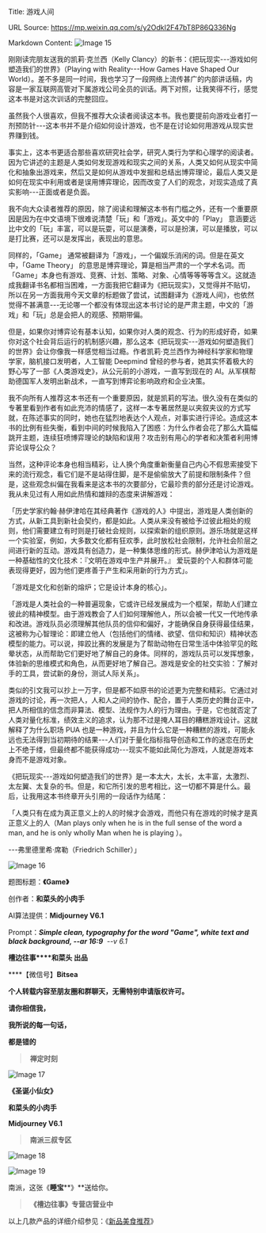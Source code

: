 Title: 游戏人间

URL Source: https://mp.weixin.qq.com/s/y2OdkI2F47bT8P86Q336Ng

Markdown Content:
![Image 15](https://mmbiz.qpic.cn/mmbiz_jpg/Ia6gU9JNtkqA1MrHad4WS1lhiaWxlibpWXzHiaXYicq1cZkAEol28iaJQSogndVOpibbk0hLxjYt6HibF2U84Hep3ztVw/640?wx_fmt=jpeg&from=appmsg)

刚刚读完朋友送我的凯莉·克兰西（Kelly Clancy）的新书：《把玩现实---游戏如何塑造我们的世界》（Playing with Reality---How Games Have Shaped Our World）。差不多是同一时间，我也学习了一段网络上流传甚广的内部讲话稿，内容是一家互联网高管对下属游戏公司全员的训话。两下对照，让我笑得不行，感觉这本书是对这次训话的完整回应。

虽然我个人很喜欢，但我不推荐大众读者阅读这本书。我也要提前向游戏业者打一剂预防针---这本书并不是介绍如何设计游戏，也不是在讨论如何用游戏从现实世界赚到钱。

事实上，这本书更适合那些喜欢研究社会学，研究人类行为学和心理学的阅读者。因为它讲述的主题是人类如何发现游戏和现实之间的关系，人类又如何从现实中简化和抽象出游戏来，然后又是如何从游戏中发掘和总结出博弈理论，最后人类又是如何在现实中利用或者是误用博弈理论，因而改变了人们的观念，对现实造成了真实影响---正面或者是负面。

我不向大众读者推荐的原因，除了阅读和理解这本书有门槛之外，还有一个重要原因是因为在中文语境下很难说清楚「玩」和「游戏」。英文中的「Play」 意涵要远比中文的「玩」丰富，可以是玩耍，可以是演奏，可以是扮演，可以是播放，可以是打比赛，还可以是发挥出，表现出的意思。

同样的，「Game」 通常被翻译为「游戏」，一个偏娱乐消闲的词。但是在英文中，「Game Theory」 的意思是博弈理论，算是相当严肃的一个学术名词。而「Game」本身也有游戏、竞赛、计划、策略、对象、心情等等等等含义。这就造成我翻译书名都相当困难，一方面我把它翻译为《把玩现实》，又觉得并不贴切，所以在另一方面我用今天文章的标题做了尝试，试图翻译为《游戏人间》，也依然觉得不甚满意---无论哪一个都没有体现出这本书讨论的是严肃主题，中文的「游戏」和「玩」总是会把人的观感、预期带偏。  

但是，如果你对博弈论有基本认知，如果你对人类的观念、行为的形成好奇，如果你对这个社会背后运行的机制感兴趣，那么这本《把玩现实---游戏如何塑造我们的世界》会让你像我一样感觉相当过瘾。作者凯莉·克兰西作为神经科学家和物理学家，脑机接口发明者，人工智能 Deepmind 曾经的参与者，她其实怀着极大的野心写了一部《人类游戏史》，从公元前的小游戏，一直写到现在的 AI。从军棋帮助德国军人发明出新战术，一直写到博弈论影响政府和企业决策。  

我不向所有人推荐这本书还有一个重要原因，就是凯莉的写法。很久没有在类似的专著里看到作者有如此充沛的情感了，这样一本专著居然是以夹叙夹议的方式写就，在陈述事实的同时，她也在猛烈地表达个人观点，对事实进行评论。造成这本书的比例有些失衡，看到中间的时候我陷入了困惑：为什么作者会花了那么大篇幅跳开主题，连续狂喷博弈理论的缺陷和误用？攻击别有用心的学者和决策者利用博弈论误导公众？  

当然，这种评论本身也相当精彩，让人换个角度重新衡量自己内心不假思索接受下来的流行观念，看它们是不是站得住脚，是不是偷偷放大了前提和限制条件？但是，这些观念纠偏在我看来是这本书的次要部分，它最珍贵的部分还是讨论游戏。我从未见过有人用如此热情和雄辩的态度来讲解游戏：

「历史学家约翰·赫伊津哈在其经典著作《游戏的人》中提出，游戏是人类创新的方式，从新工具到新社会契约，都是如此。人类从来没有被给予过彼此相处的规则，他们需要建立有时则是打破社会规则，以探索新的组织原则。游乐场就是这样一个实验室，例如，大多数文化都有狂欢季，此时放松社会限制，允许社会阶层之间进行新的互动。游戏具有创造力，是一种集体思维的形式。赫伊津哈认为游戏是一种基础性的文化技术：『文明在游戏中生产并展开。』 爱玩耍的个人和群体可能表现得更好，因为他们更疼善于产生和采用新的行为方式」。  

「游戏是文化和创新的熔炉；它是设计本身的核心」。  

「游戏是人类社会的一种普遍现象，它或许已经发展成为一个框架，帮助人们建立彼此的精神模型。由于游戏教会了人们如何理解他人，所以会被一代又一代地传承和改进。游戏队员必须理解其他队员的信仰和偏好，才能确保自身获得最佳结果，这被称为心智理论：即建立他人（包括他们的情绪、欲望、信仰和知识）精神状态模型的能力。可以说，摔跤比赛的发展是为了帮助动物在日常生活中体验罕见的眩晕状态，从而帮助它们更好地了解自己的身体。同样的，游戏队员可以发挥想象，体验新的思维模式和角色，从而更好地了解自己。游戏是安全的社交实验：了解对手的工具，尝试新的身份，测试人际关系」。  

类似的引文我可以抄上一万字，但是都不如原书的论述更为完整和精彩。它通过对游戏的讨论，再一次把人，人和人之间的协作、配合，置于人类历史的舞台正中，把人所相信的信念而非算法、模型、法规作为人的行为理由。于是，它也就否定了人类对量化标准，绩效主义的追求，认为那不过是掩人耳目的糟糕游戏设计。这就解释了为什么职场 PUA 也是一种游戏，并且为什么它是一种糟糕的游戏，可能永远也无法得到当初期待的结果---人们对于量化指标指导创造和工作的迷恋在历史上不绝于缕，但最终都不能获得成功---现实不能如此简化为游戏，人就是游戏本身而不是游戏对象。

《把玩现实---游戏如何塑造我们的世界》是一本太大，太长，太丰富，太激烈、太左翼、太复杂的书。但是，和它所引发的思考相比，这一切都不算是什么。最后，让我用这本书终章开头引用的一段话作为结尾：

「人类只有在成为真正意义上的人的时候才会游戏，而他只有在游戏的时候才是真正意义上的人（Man plays only when he is in the full sense of the word a man, and he is only wholly Man when he is playing ）。

\---弗里德里希·席勒（Friedrich Schiller）」

![Image 16](https://mmbiz.qpic.cn/mmbiz_jpg/Ia6gU9JNtkqA1MrHad4WS1lhiaWxlibpWXSBWQSJv882GX1GlqDM6nasuQ2iaAj1qFW6BJtLtMGUDDmhmZOMPibNYw/640?wx_fmt=jpeg&from=appmsg)

题图标题：**《Game》**

创作者：**和菜头的小肉手**

AI算法提供：**Midjourney V6.1**

Prompt：________Simple clean, typography for the word "Game", white text and black background, --ar 16:9_______  \--v 6.1_

**槽边往事****和菜头 出品**

****【微信号】****Bitsea**** 

**个人转载内容至朋友圈和群聊天，无需特别申请版权许可。**

**请你相信我，**

**我所说的每一句话，**

**都是错的**

>  **禅定时刻**

![Image 17](https://mmbiz.qpic.cn/mmbiz_jpg/Ia6gU9JNtkqA1MrHad4WS1lhiaWxlibpWXVh5DE8zicbnqEelcibS3W16icQ2ToIbM7P1TWSYDO5Qk6PQeGicEFI3eDg/640?wx_fmt=jpeg&from=appmsg)

**《圣诞小仙女》**

**和菜头的小肉手**

**Midjourney V6.1**

>  **南派三叔专区**

![Image 18](https://mmbiz.qpic.cn/mmbiz_jpg/Ia6gU9JNtkqA1MrHad4WS1lhiaWxlibpWX6xHVElHsIszqz8UVK1BouBnFttO7VpQKXdczuopeQicueibPczdKq8Mw/640?wx_fmt=jpeg&from=appmsg)

![Image 19](https://mmbiz.qpic.cn/mmbiz_jpg/Ia6gU9JNtkqA1MrHad4WS1lhiaWxlibpWX4b039QDT1ZjbR1dvvJB1CEgH4wic09I2m8X5P4DHupaLhEicWzftPScg/640?wx_fmt=jpeg&from=appmsg)

南派，这张《**睡宝****》**送给你。

>  **《槽边往事》专营店营业中**

以上几款产品的详细介绍参见：《[新品美食推荐](https://mp.weixin.qq.com/s?__biz=MjM5MjAzODU2MA==&mid=2652801681&idx=1&sn=14620ec952928e23d02fc38dcf3acdeb&scene=21#wechat_redirect)》
